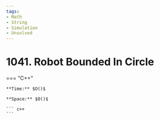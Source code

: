 ```yaml
---
tags:
- Math
- String
- Simulation
- Unsolved
---
```



# 1041. Robot Bounded In Circle

=== "C++"

    **Time:** $O()$

    **Space:** $O()$

    ``` c++
    ```